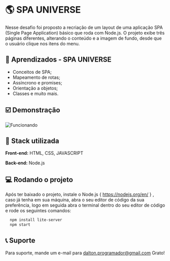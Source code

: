 
# 🌎 SPA UNIVERSE

Nesse desafio foi proposto a recriação de um layout de uma aplicação SPA (Single Page Application) básico que roda com Node.js.
O projeto exibe três páginas diferentes, alterando o conteúdo e a imagem de fundo, desde que o usuário clique nos itens do menu.


## 🚀 Aprendizados - SPA UNIVERSE

* Conceitos de SPA;
* Mapeamento de rotas;
* Assíncrono e promises;
* Orientação a objetos;
* Classes e muito mais.


## ☑️ Demonstração
![Funcionando](https://i.imgur.com/Z11aWCL.gif)


## 🧪  Stack utilizada

**Front-end:** HTML, CSS, JAVASCRIPT

**Back-end:** Node.js


## 💻 Rodando o projeto

Após ter baixado o projeto, instale o Node.js { https://nodejs.org/en/ } , caso já tenha em sua máquina, abra o seu editor de código da sua preferência, logo em seguida abra o terminal dentro do seu editor de código e rode os seguintes comandos:

```bash
  npm install lite-server
  npm start
```
    
## 📞 Suporte

Para suporte, mande um e-mail para dalton.programador@gmail.com
Grato!

